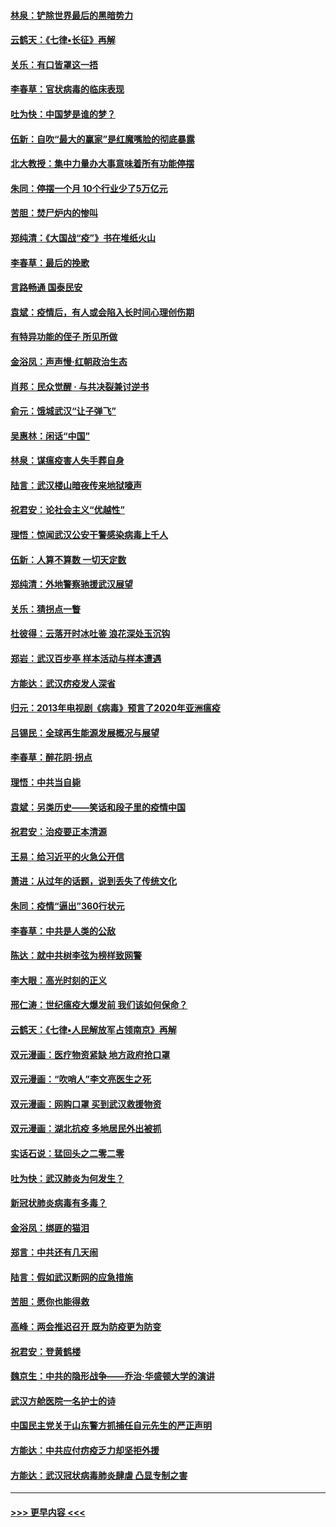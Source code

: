 #### [林泉：铲除世界最后的黑暗势力](../pages/nsc993/n11909320.md?t=03030302) 
#### [云鹤天：《七律▪长征》再解](../pages/nsc993/n11909327.md?t=03030302) 
#### [关乐：有口皆罩这一捂](../pages/nsc993/n11908393.md?t=03030302) 
#### [李春草：官状病毒的临床表现](../pages/nsc993/n11908339.md?t=03030302) 
#### [吐为快：中国梦是谁的梦？](../pages/nsc993/n11906564.md?t=03030302) 
#### [伍新：自吹“最大的赢家”是红魔嘴脸的彻底暴露](../pages/nsc993/n11906407.md?t=03030302) 
#### [北大教授：集中力量办大事意味着所有功能停摆](../pages/nsc993/n11904800.md?t=03030302) 
#### [朱同：停摆一个月 10个行业少了5万亿元](../pages/nsc993/n11904498.md?t=03030302) 
#### [苦胆：焚尸炉内的惨叫](../pages/nsc993/n11904479.md?t=03030302) 
#### [郑纯清：《大国战“疫”》书在堆纸火山](../pages/nsc993/n11904450.md?t=03030302) 
#### [李春草：最后的挽歌](../pages/nsc993/n11904441.md?t=03030302) 
#### [言路畅通 国泰民安](../pages/nsc993/n11904222.md?t=03030302) 
#### [袁斌：疫情后，有人或会陷入长时间心理创伤期](../pages/nsc993/n11901514.md?t=03030302) 
#### [有特异功能的侄子 所见所做](../pages/nsc993/n11901154.md?t=03030302) 
#### [金浴凤：声声慢‧红朝政治生态](../pages/nsc993/n11899553.md?t=03030302) 
#### [肖邦：民众觉醒 · 与共决裂兼讨逆书](../pages/nsc993/n11898435.md?t=03030302) 
#### [俞元：饿城武汉“让子弹飞”](../pages/nsc993/n11898344.md?t=03030302) 
#### [吴惠林：闲话“中国”](../pages/nsc993/n11898182.md?t=03030302) 
#### [林泉：谋瘟疫害人失手葬自身](../pages/nsc993/n11897892.md?t=03030302) 
#### [陆言：武汉楼山暗夜传来地狱嚎声](../pages/nsc993/n11897033.md?t=03030302) 
#### [祝君安：论社会主义“优越性”](../pages/nsc993/n11897005.md?t=03030302) 
#### [理悟：惊闻武汉公安干警感染病毒上千人](../pages/nsc993/n11896947.md?t=03030302) 
#### [伍新：人算不算数 一切天定数](../pages/nsc993/n11893372.md?t=03030302) 
#### [郑纯清：外地警察驰援武汉展望](../pages/nsc993/n11893115.md?t=03030302) 
#### [关乐：猜拐点一瞥](../pages/nsc993/n11893020.md?t=03030302) 
#### [杜彼得：云落开时冰吐鉴 浪花深处玉沉钩](../pages/nsc993/n11892107.md?t=03030302) 
#### [郑岩：武汉百步亭 样本活动与样本遭遇](../pages/nsc993/n11892310.md?t=03030302) 
#### [方能达：武汉疠疫发人深省](../pages/nsc993/n11891376.md?t=03030302) 
#### [归元：2013年电视剧《病毒》预言了2020年亚洲瘟疫](../pages/nsc993/n11891126.md?t=03030302) 
#### [吕锡民：全球再生能源发展概况与展望](../pages/nsc993/n11890613.md?t=03030302) 
#### [李春草：醉花阴·拐点](../pages/nsc993/n11890567.md?t=03030302) 
#### [理悟：中共当自毙](../pages/nsc993/n11890559.md?t=03030302) 
#### [袁斌：另类历史——笑话和段子里的疫情中国](../pages/nsc993/n11889243.md?t=03030302) 
#### [祝君安：治疫要正本清源](../pages/nsc993/n11889085.md?t=03030302) 
#### [王易：给习近平的火急公开信](../pages/nsc993/n11888225.md?t=03030302) 
#### [萧进：从过年的话题，说到丢失了传统文化](../pages/nsc993/n11887732.md?t=03030302) 
#### [朱同：疫情“逼出”360行状元](../pages/nsc993/n11887678.md?t=03030302) 
#### [李春草：中共是人类的公敌](../pages/nsc993/n11887656.md?t=03030302) 
#### [陈达：就中共树李弦为榜样致网警](../pages/nsc993/n11887625.md?t=03030302) 
#### [李大眼：高光时刻的正义](../pages/nsc993/n11887585.md?t=03030302) 
#### [邢仁涛：世纪瘟疫大爆发前 我们该如何保命？](../pages/nsc993/n11887535.md?t=03030302) 
#### [云鹤天：《七律▪人民解放军占领南京》再解](../pages/nsc993/n11887524.md?t=03030302) 
#### [双元漫画：医疗物资紧缺 地方政府抢口罩](../pages/nsc993/n11884744.md?t=03030302) 
#### [双元漫画：“吹哨人”李文亮医生之死](../pages/nsc993/n11884705.md?t=03030302) 
#### [双元漫画：网购口罩 买到武汉救援物资](../pages/nsc993/n11884670.md?t=03030302) 
#### [双元漫画：湖北抗疫 多地居民外出被抓](../pages/nsc993/n11884643.md?t=03030302) 
#### [实话石说：猛回头之二零二零](../pages/nsc993/n11883968.md?t=03030302) 
#### [吐为快：武汉肺炎为何发生？](../pages/nsc993/n11882180.md?t=03030302) 
#### [新冠状肺炎病毒有多毒？](../pages/nsc993/n11881790.md?t=03030302) 
#### [金浴凤：绑匪的猫泪](../pages/nsc993/n11880664.md?t=03030302) 
#### [郑言：中共还有几天闹](../pages/nsc993/n11880645.md?t=03030302) 
#### [陆言：假如武汉断网的应急措施](../pages/nsc993/n11880619.md?t=03030302) 
#### [苦胆：愿你也能得救](../pages/nsc993/n11880601.md?t=03030302) 
#### [高峰：两会推迟召开  既为防疫更为防变](../pages/nsc993/n11879977.md?t=03030302) 
#### [祝君安：登黄鹤楼](../pages/nsc993/n11880583.md?t=03030302) 
#### [魏京生：中共的隐形战争——乔治‧华盛顿大学的演讲](../pages/nsc993/n11879765.md?t=03030302) 
#### [武汉方舱医院一名护士的诗](../pages/nsc993/n11878480.md?t=03030302) 
#### [中国民主党关于山东警方抓捕任自元先生的严正声明](../pages/nsc993/n11877506.md?t=03030302) 
#### [方能达：中共应付疠疫乏力却坚拒外援](../pages/nsc993/n11877497.md?t=03030302) 
#### [方能达：武汉冠状病毒肺炎肆虐 凸显专制之害](../pages/nsc993/n11877475.md?t=03030302) 

----
#### [ >>> 更早内容 <<< ](../indexes/nsc993-earlier.md)
